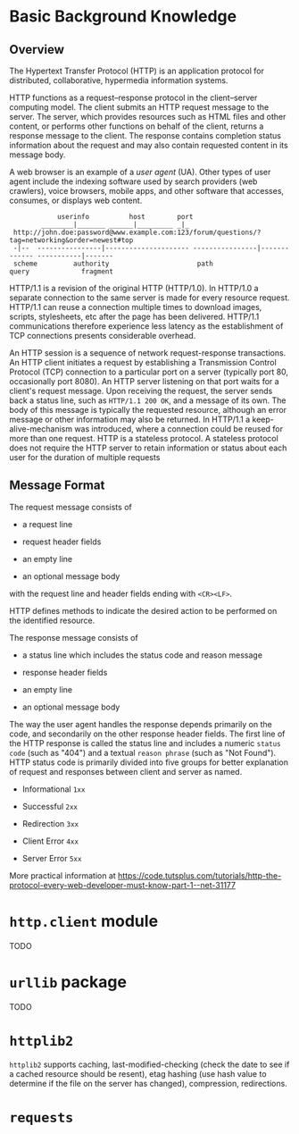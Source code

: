 # Basic Background Knowledge

## Overview

The Hypertext Transfer Protocol (HTTP) is an application protocol for distributed, collaborative, hypermedia information systems.

HTTP functions as a request–response protocol in the client–server computing model. The client submits an HTTP request message to the server. The server, which provides resources such as HTML files and other content, or performs other functions on behalf of the client, returns a response message to the client. The response contains completion status information about the request and may also contain requested content in its message body.

A web browser is an example of a _user agent_ (UA). Other types of user agent include the indexing software used by search providers (web crawlers), voice browsers, mobile apps, and other software that accesses, consumes, or displays web content.

```
            userinfo          host        port
        ________|_______ ______|_________ _|_
 http://john.doe:password@www.example.com:123/forum/questions/?tag=networking&order=newest#top
 -|--  ----------------|--------------------- ----------------|------------- -----------|------- 
 scheme         authority                      path                  query             fragment
```

HTTP/1.1 is a revision of the original HTTP (HTTP/1.0). In HTTP/1.0 a separate connection to the same server is made for every resource request. HTTP/1.1 can reuse a connection multiple times to download images, scripts, stylesheets, etc after the page has been delivered. HTTP/1.1 communications therefore experience less latency as the establishment of TCP connections presents considerable overhead.

An HTTP session is a sequence of network request-response transactions. An HTTP client initiates a request by establishing a Transmission Control Protocol (TCP) connection to a particular port on a server (typically port 80, occasionally port 8080). An HTTP server listening on that port waits for a client's request message. Upon receiving the request, the server sends back a status line, such as `HTTP/1.1 200 OK`, and a message of its own. The body of this message is typically the requested resource, although an error message or other information may also be returned. In HTTP/1.1 a keep-alive-mechanism was introduced, where a connection could be reused for more than one request. HTTP is a stateless protocol. A stateless protocol does not require the HTTP server to retain information or status about each user for the duration of multiple requests

## Message Format

The request message consists of 

- a request line

- request header fields

- an empty line

- an optional message body

with the request line and header fields ending with `<CR><LF>`.

HTTP defines methods to indicate the desired action to be performed on the identified resource.

The response message consists of 

- a status line which includes the status code and reason message

- response header fields

- an empty line

- an optional message body

The way the user agent handles the response depends primarily on the code, and secondarily on the other response header fields.  The first line of the HTTP response is called the status line and includes a numeric `status code` (such as "404") and a textual `reason phrase` (such as "Not Found"). HTTP status code is primarily divided into five groups for better explanation of request and responses between client and server as named.

- Informational `1xx`

- Successful `2xx`

- Redirection `3xx`

- Client Error `4xx`

- Server Error `5xx`

More practical information at https://code.tutsplus.com/tutorials/http-the-protocol-every-web-developer-must-know-part-1--net-31177

# `http.client` module

TODO

# `urllib` package

TODO

# `httplib2`

`httplib2` supports caching, last-modified-checking (check the date to see if a cached resource should be resent), etag hashing (use hash value to determine if the file on the server has changed), compression, redirections.

# `requests`
